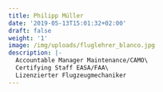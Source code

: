 ```yaml
---
title: Philipp Müller
date: '2019-05-13T15:01:32+02:00'
draft: false
weight: '1'
image: /img/uploads/fluglehrer_blanco.jpg
description: |-
  Accountable Manager Maintenance/CAMO\
  Certifying Staff EASA/FAA\
  Lizenzierter Flugzeugmechaniker
---
```


